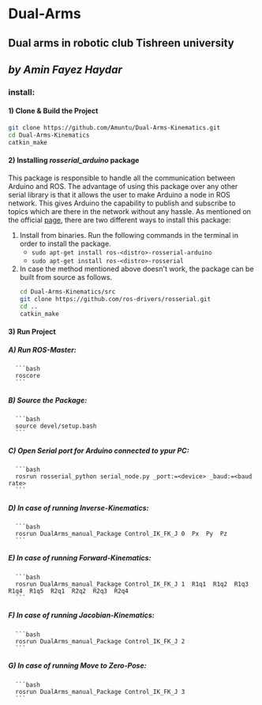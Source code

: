 # Dual-Arms
## Dual arms in robotic club Tishreen university
## _by Amin Fayez Haydar_
### install:
#### 1) Clone & Build the Project
```bash
git clone https://github.com/Amuntu/Dual-Arms-Kinematics.git
cd Dual-Arms-Kinematics
catkin_make
```
#### 2) Installing _rosserial_arduino_ package
This package is responsible to handle all the communication between Arduino and ROS.
The advantage of using this package over any other serial library is that it allows the user to make Arduino a node in ROS network.
This gives Arduino the capability to publish and subscribe to topics which are there in the network without any hassle.
As mentioned on the official [page](http://wiki.ros.org/rosserial_arduino/Tutorials/Arduino%20IDE%20Setup), there are two different ways to install this package:
  1. Install from binaries. Run the following commands in the terminal in order to install the package.
      * `sudo apt-get install ros-<distro>-rosserial-arduino`
      * `sudo apt-get install ros-<distro>-rosserial`
  2. In case the method mentioned above doesn't work, the package can be built from source as follows.
      ```bash
      cd Dual-Arms-Kinematics/src
      git clone https://github.com/ros-drivers/rosserial.git
      cd ..
      catkin_make
      ```
#### 3) Run Project
##### A) Run ROS-Master:
      ```bash
      roscore
      ```
##### B) Source the Package:
      ```bash
      source devel/setup.bash
      ```
##### C) Open Serial port for Arduino connected to ypur PC:
      ```bash
      rosrun rosserial_python serial_node.py _port:=<device> _baud:=<baud rate>
      ```
##### D) In case of running Inverse-Kinematics:
      ```bash
      rosrun DualArms_manual_Package Control_IK_FK_J 0  Px  Py  Pz
      ```
##### E) In case of running Forward-Kinematics:
      ```bash
      rosrun DualArms_manual_Package Control_IK_FK_J 1  R1q1  R1q2  R1q3  R1q4  R1q5  R2q1  R2q2  R2q3  R2q4
      ```
##### F) In case of running Jacobian-Kinematics:
      ```bash
      rosrun DualArms_manual_Package Control_IK_FK_J 2
      ```
##### G) In case of running Move to Zero-Pose:
      ```bash
      rosrun DualArms_manual_Package Control_IK_FK_J 3
      ```
